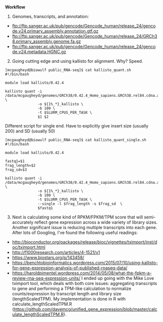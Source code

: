 **Workflow**

1. Genomes, transcripts, and annotation:
 - ftp://ftp.sanger.ac.uk/pub/gencode/Gencode_human/release_24/gencode.v24.primary_assembly.annotation.gtf.gz
 - ftp://ftp.sanger.ac.uk/pub/gencode/Gencode_human/release_24/GRCh38.primary_assembly.genome.fa.gz
 - ftp://ftp.sanger.ac.uk/pub/gencode/Gencode_human/release_24/gencode.v24.metadata.HGNC.gz
 
2. Going cutting edge and using kallisto for alignment. Why? Speed.
```
[mcgaugheyd@biowulf public_RNA-seq]$ cat kallisto_quant.sh 
#!/bin/bash

module load kallisto/0.42.4

kallisto quant -i /data/mcgaugheyd/genomes/GRCh38/0.42.4_Homo_sapiens.GRCh38.rel84.cdna.all.idx \
			   -o ${1%_*}_kallisto \
               -b 100 \
               -t $SLURM_CPUS_PER_TASK \
			   $1 $2
```
Different script for single end. Have to explicitly give insert size (usually 200) and SD (usually 50)
```
[mcgaugheyd@biowulf public_RNA-seq]$ cat kallisto_quant_single.sh 
#!/bin/bash

module load kallisto/0.42.4

fastq1=$1
frag_length=$2
frag_sd=$3

kallisto quant -i /data/mcgaugheyd/genomes/GRCh38/0.42.4_Homo_sapiens.GRCh38.rel84.cdna.all.idx \
			   -o ${1%_*}_kallisto \
               -b 100 \
               -t $SLURM_CPUS_PER_TASK \
			   --single -l $frag_length -s $frag_sd  \
			   $fastq1
```
 
3. Next is calculating some kind of RPKM/FPKM/TPM score that will semi-accurately reflect gene expression across a wide variety of library sizes. Another significant issue is reducing multiple transcripts into each gene. After lots of Googling, I've found the following useful readings:
 - http://bioconductor.org/packages/release/bioc/vignettes/tximport/inst/doc/tximport.html
 - http://f1000research.com/articles/4-1521/v1
 - https://www.biostars.org/p/143458/
 - https://benchtobioinformatics.wordpress.com/2015/07/10/using-kallisto-for-gene-expression-analysis-of-published-rnaseq-data/
 - https://haroldpimentel.wordpress.com/2014/05/08/what-the-fpkm-a-review-rna-seq-expression-units/
I ended up going with the Mike Love tximport tool, which deals with both core issues: aggregating transcripts to gene and performing a TPM-like calculation to normalize counts/expression by transcript length and library size (lengthScaledTPM). My implementation is done in R with calculate_lengthScaledTPM.R (https://github.com/davemcg/unified_gene_expression/blob/master/calculate_lengthScaledTPM.R).
 

